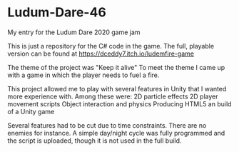 # Ludum-Dare-46
My entry for the Ludum Dare 2020 game jam

This is just a repository for the C# code in the game.
The full, playable version can be found at https://dceddy7.itch.io/ludemfire-game

The theme of the project was "Keep it alive"
To meet the theme I came up with a game in which the player needs to fuel a fire.

This project allowed me to play with several features in Unity that I wanted more experience with.
Among these were:
	2D particle effects
	2D player movement scripts
	Object interaction and physics
	Producing HTML5 an build of a Unity game


Several features had to be cut due to time constraints. There are no enemies for instance.
A simple day/night cycle was fully programmed and the script is uploaded, though it is not used in the full build.
